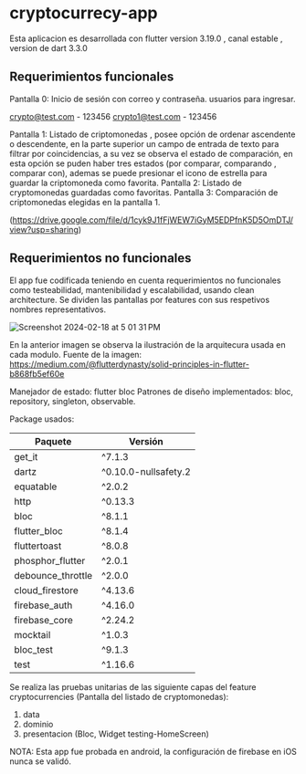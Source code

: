 # cryptocurrecy-app

Esta aplicacion es desarrollada con flutter version 3.19.0 , canal  estable , version de dart 3.3.0

## Requerimientos funcionales 

Pantalla 0: Inicio de sesión con correo y contraseña.
usuarios para ingresar.

crypto@test.com - 123456
crypto1@test.com - 123456

Pantalla 1: Listado de criptomonedas , posee opción de ordenar ascendente o descendente, en la parte superior un campo de entrada de texto para filtrar por coincidencias, a su vez se observa el estado de comparación,
en esta opción se puden haber tres estados (por comparar, comparando , comparar con), ademas se puede presionar el icono de estrella para guardar la criptomoneda como favorita.
Pantalla 2: Listado de cryptomonedas guardadas como favoritas.
Pantalla 3: Comparación de criptomonedas elegidas en la pantalla 1.

(https://drive.google.com/file/d/1cyk9J1fFjWEW7iGyM5EDPfnK5D5OmDTJ/view?usp=sharing)

## Requerimientos no funcionales 

El app fue codificada teniendo en cuenta requerimientos no funcionales como testeabilidad, mantenibilidad y escalabilidad, usando clean architecture. 
Se dividen las pantallas por features con sus respetivos nombres representativos.

![Screenshot 2024-02-18 at 5 01 31 PM](https://github.com/davidC1991/cryptocurrency/assets/41081349/31b9f892-05c0-478c-aabd-bc854825fee6)

En la anterior imagen se observa la ilustración de la arquitecura usada en cada modulo. Fuente de la imagen: https://medium.com/@flutterdynasty/solid-principles-in-flutter-b868fb5ef60e

Manejador de estado: flutter bloc
Patrones de diseño implementados: bloc, repository, singleton, observable.

Package usados:

| Paquete              | Versión           |
|----------------------|-------------------|
| get_it               | ^7.1.3            |
| dartz                | ^0.10.0-nullsafety.2 |
| equatable           | ^2.0.2            |
| http                 | ^0.13.3           |
| bloc                 | ^8.1.1            |
| flutter_bloc         | ^8.1.4            |
| fluttertoast         | ^8.0.8            |
| phosphor_flutter     | ^2.0.1            |
| debounce_throttle    | ^2.0.0            |
| cloud_firestore     | ^4.13.6           |
| firebase_auth        | ^4.16.0           |
| firebase_core        | ^2.24.2           |
| mocktail             | ^1.0.3            |
| bloc_test            | ^9.1.3            |
| test                 | ^1.16.6           |

Se realiza las pruebas unitarias de las siguiente capas del feature cryptocurrencies (Pantalla del listado de cryptomonedas):
1. data
2. dominio
3. presentacion (Bloc, Widget testing-HomeScreen)

NOTA: Esta  app fue probada en android, la configuración de firebase en iOS nunca se validó.

       



